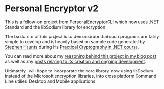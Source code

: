 # Personal Encryptor v2
This is a follow-on project from PersonalEncryptorCLI which now uses .NET Standard and the libSodium library for encryption

The basic aim of this project is to demonstrate that such programs are fairly simple to develop and is heavily based on sample code generated by [Stephen Haunts](https://stephenhaunts.com) during his [Practical Cryptography in .NET course](https://app.pluralsight.com/library/courses/practical-cryptography-dotnet/table-of-contents).

You can read more about my [reasoning behind this project in my blog post](https://www.onthefencedevelopment.com/whatsapp-a-haven-for-paedophiles-and-terrorists) as well as any [posts relating to its creation and ongoing development](https://www.onthefencedevelopment.com/tag/personalencryptorcli/).

Ultimately I will hope to incorporate the core library, now using libSodium instead of the Microsoft encryption libraries, into cross platform Command Line utilies, Desktop and Mobile applications.
